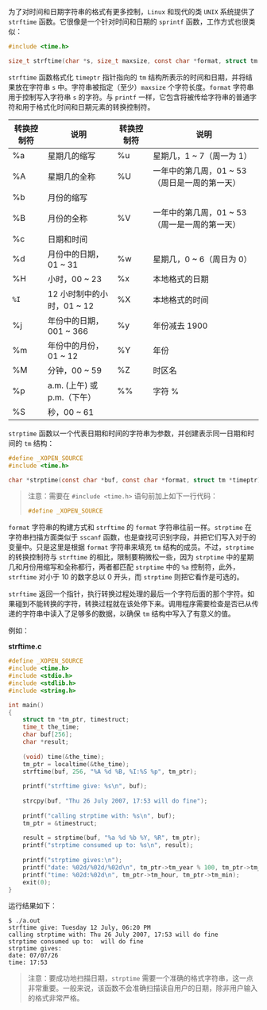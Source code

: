 为了对时间和日期字符串的格式有更多控制，`Linux` 和现代的类 `UNIX` 系统提供了 `strftime` 函数。它很像是一个针对时间和日期的 `sprintf` 函数，工作方式也很类似：

```c
#include <time.h>

size_t strftime(char *s, size_t maxsize, const char *format, struct tm *timeptr);
```

`strftime` 函数格式化 `timeptr` 指针指向的 `tm` 结构所表示的时间和日期，并将结果放在字符串 `s` 中。字符串被指定（至少）`maxsize` 个字符长度。`format` 字符串用于控制写入字符串 `s` 的字符。与 `printf` 一样，它包含将被传给字符串的普通字符和用于格式化时间和日期元素的转换控制符。

| 转换控制符 | 说明                        | 转换控制符 | 说明                                          |
| ---------- | --------------------------- | ---------- | --------------------------------------------- |
| %a         | 星期几的缩写                | %u         | 星期几，1 ~ 7（周一为 1）                     |
| %A         | 星期几的全称                | %U         | 一年中的第几周，01 ~ 53（周日是一周的第一天） |
| %b         | 月份的缩写                  |            |                                               |
| %B         | 月份的全称                  | %V         | 一年中的第几周，01 ~ 53（周一是一周的第一天） |
| %c         | 日期和时间                  |            |                                               |
| %d         | 月份中的日期，01 ~ 31       | %w         | 星期几，0 ~ 6（周日为 0）                     |
| %H         | 小时，00 ~ 23               | %x         | 本地格式的日期                                |
| `%I`       | 12 小时制中的小时，01 ~ 12  | %X         | 本地格式的时间                                |
| %j         | 年份中的日期，001 ~ 366     | %y         | 年份减去 1900                                 |
| %m         | 年份中的月份，01 ~ 12       | %Y         | 年份                                          |
| %M         | 分钟，00 ~ 59               | %Z         | 时区名                                        |
| %p         | a.m. (上午) 或 p.m.（下午） | %%         | 字符 %                                        |
| %S         | 秒，00 ~ 61                 |            |                                               |

`strptime` 函数以一个代表日期和时间的字符串为参数，并创建表示同一日期和时间的 `tm` 结构：

```c
#define _XOPEN_SOURCE 
#include <time.h>

char *strptime(const char *buf, const char *format, struct tm *timeptr);
```

> 注意：需要在 `#include <time.h>` 语句前加上如下一行代码：
>
> ```c
> #define _XOPEN_SOURCE 
> ```

`format` 字符串的构建方式和 `strftime` 的 `format` 字符串往前一样。`strptime` 在字符串扫描方面类似于 `sscanf` 函数，也是查找可识别字段，并把它们写入对于的变量中。只是这里是根据 `format` 字符串来填充 `tm` 结构的成员。不过，`strptime` 的转换控制符与 `strftime` 的相比，限制要稍微松一些，因为 `strptime` 中的星期几和月份用缩写和全称都行，两者都匹配 `strptime` 中的 `%a` 控制符，此外，`strftime` 对小于 10 的数字总以 0 开头，而 `strptime` 则把它看作是可选的。

`strftime` 返回一个指针，执行转换过程处理的最后一个字符后面的那个字符。如果碰到不能转换的字符，转换过程就在该处停下来。调用程序需要检查是否已从传递的字符串中读入了足够多的数据，以确保 `tm` 结构中写入了有意义的值。

例如：

**strftime.c**

```c
#define _XOPEN_SOURCE 
#include <time.h>
#include <stdio.h>
#include <stdlib.h>
#include <string.h>

int main()
{
    struct tm *tm_ptr, timestruct;
    time_t the_time;
    char buf[256];
    char *result;
    
    (void) time(&the_time);
    tm_ptr = localtime(&the_time);
    strftime(buf, 256, "%A %d %B, %I:%S %p", tm_ptr);
    
    printf("strftime give: %s\n", buf);
    
    strcpy(buf, "Thu 26 July 2007, 17:53 will do fine");
    
    printf("calling strptime with: %s\n", buf);
    tm_ptr = &timestruct;
    
    result = strptime(buf, "%a %d %b %Y, %R", tm_ptr);
    printf("strptime consumed up to: %s\n", result);
    
    printf("strptime gives:\n");
    printf("date: %02d/%02d/%02d\n", tm_ptr->tm_year % 100, tm_ptr->tm_mon + 1, tm_ptr->tm_mday);
    printf("time: %02d:%02d\n", tm_ptr->tm_hour, tm_ptr->tm_min);
    exit(0);
}
```

运行结果如下：

```shell
$ ./a.out
strftime give: Tuesday 12 July, 06:20 PM
calling strptime with: Thu 26 July 2007, 17:53 will do fine
strptime consumed up to:  will do fine
strptime gives:
date: 07/07/26
time: 17:53
```

> 注意：要成功地扫描日期，`strptime` 需要一个准确的格式字符串，这一点非常重要。一般来说，该函数不会准确扫描读自用户的日期，除非用户输入的格式非常严格。